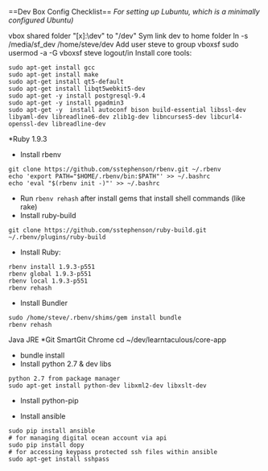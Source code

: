 ==Dev Box Config Checklist==
_For setting up Lubuntu, which is a minimally configured Ubuntu)_

vbox shared folder "[x]:\dev" to "/dev"
Sym link dev to home folder
  ln -s /media/sf_dev /home/steve/dev
Add user steve to group vboxsf
  sudo usermod -a -G vboxsf steve
logout/in
Install core tools:
```
sudo apt-get install gcc
sudo apt-get install make
sudo apt-get install qt5-default
sudo apt-get install libqt5webkit5-dev
sudo apt-get -y install postgresql-9.4
sudo apt-get -y install pgadmin3
sudo apt-get -y  install autoconf bison build-essential libssl-dev libyaml-dev libreadline6-dev zlib1g-dev libncurses5-dev libcurl4-openssl-dev libreadline-dev
```
*Ruby 1.9.3
  * Install rbenv
```
git clone https://github.com/sstephenson/rbenv.git ~/.rbenv
echo 'export PATH="$HOME/.rbenv/bin:$PATH"' >> ~/.bashrc
echo 'eval "$(rbenv init -)"' >> ~/.bashrc
```
  * Run `rbenv rehash` after install gems that install shell commands (like rake)
  * Install ruby-build
```
git clone https://github.com/sstephenson/ruby-build.git ~/.rbenv/plugins/ruby-build
```
  * Install Ruby: 
```
rbenv install 1.9.3-p551
rbenv global 1.9.3-p551
rbenv local 1.9.3-p551
rbenv rehash
```
* Install Bundler
```
sudo /home/steve/.rbenv/shims/gem install bundle
rbenv rehash
```
Java JRE
*Git
SmartGit
Chrome
cd ~/dev/learntaculous/core-app
* bundle install
* Install python 2.7 & dev libs
```
python 2.7 from package manager
sudo apt-get install python-dev libxml2-dev libxslt-dev
```
* Install python-pip

* Install ansible
```
sudo pip install ansible
# for managing digital ocean account via api
sudo pip install dopy
# for accessing keypass protected ssh files within ansible
sudo apt-get install sshpass
```
